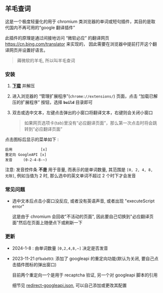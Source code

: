 羊毛查词
--------

这是一个极度轻量化的用于 chromium 类浏览器的单词或短句插件，其目的是取代国内不再可用的“google 翻译插件”

此插件的原理是通过间接地访问 “微软必应” 的翻译网页 <https://cn.bing.com/translator> 来实现的，
因此需要在浏览器中提前打开这个翻译网页并设置好语言。

> 薅微软的羊毛, 所以叫羊毛查词

### 安装

1. **[下载](https://github.com/R32/extension-wordtranslator/archive/master.zip)** 并解压

2. 进入浏览器的 “管理扩展程序”(`chrome://extensions/`) 页面，点击 “加载已解压的扩展程序” 按钮，选择 **`build`** 目录即可

3. 双击或选中文本，左键点击弹出的小窗口将翻译文本，右键则会关闭小窗口

    > 如果网页选项卡(tab)里没有“必应翻译页面”，那么第一次点击时将会跳转到“必应翻译页面”

点击图标后显示的菜单如下 :

```
启用             [x]
重定向 GoogleAPI [x]
发音     (0-2-4-8-~)
```
注意: 发音控件条 **不是** 用于音量, 而表示的是单词数量, 其范围是 `[0, 2, 4, 8, 无限]`,
例如当值为 2 时, 那么选中的英文单词不超过 2 个时下才会发音


### 常见问题

- 选中文本后点击小窗口没反应, 或者没有英语声音, 或者出现 "executeScript error"

    这是由于 chromium 会回收"不活动的页面", 因此要自己切换到"必应翻译页面"然后在页面上随便点下或刷新一下

### 更新

- 2024-1-8 : 由单词数量 `[0,2,4,8,~]` 决定是否发音

- 2023-11-21 `@fbabd93`: 添加了 googleapi 的重定向功能(默认为关闭, 要自己点击插件图标的弹出窗口)

    目前两个重定向一个是用于 recaptcha 验证, 另一个对 googleapi 脚本的引用

    细节见 [redirect-googleapi.json](build/redirect-googleapi.json), 可以自己添加或更改其配置
